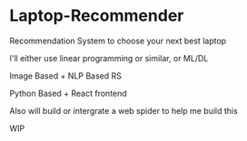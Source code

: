 # Laptop-Recommender
Recommendation System to choose your next best laptop

I'll either use linear programming or similar, or ML/DL

Image Based + NLP Based RS 

Python Based + React frontend

Also will build or intergrate a web spider to help me build this

WIP
  
